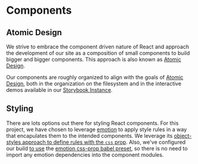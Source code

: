 # Components

## Atomic Design

We strive to embrace the component driven nature of React and approach the
development of our site as a composition of small components to build bigger
and bigger components. This approach is also known as
[Atomic Design](https://bradfrost.com/blog/post/atomic-web-design/).

Our components are roughly organized to align with the goals of
[Atomic Design](https://bradfrost.com/blog/post/atomic-web-design/), both in
the organization on the filesystem and in the interactive demos available in
our [Storybook Instance](https://dsmjs.com/components/).

## Styling

There are lots options out there for styling React components. For this
project, we have chosen to leverage [emotion](https://emotion.sh/) to apply
style rules in a way that encapulates them to the intended components. We
leverage its
[object-styles approach to define rules with the `css` prop](https://emotion.sh/docs/css-prop#object-styles).
Also, we've configured our build [to use](https://emotion.sh/docs/css-prop#babel-preset)
the [emotion css-prop babel preset](https://emotion.sh/docs/@emotion/babel-preset-css-prop),
so there is no need to import any emotion dependencies into the component
modules.
